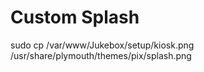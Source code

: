 

# Custom Splash
sudo cp /var/www/Jukebox/setup/kiosk.png /usr/share/plymouth/themes/pix/splash.png

